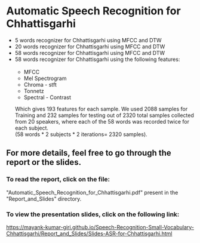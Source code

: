 # Automatic Speech Recognition for Chhattisgarhi
<ul>
  <li>5 words recognizer for Chhattisgarhi using MFCC and DTW</li>
  <li>20 words recognizer for Chhattisgarhi using MFCC and DTW</li>
  <li>58 words recognizer for Chhattisgarhi using MFCC and DTW</li>
  <li>58 words recognizer for Chhattisgarhi using the following features:
    <br>
    <br>
   <ul>
      <li>MFCC</li>
      <li>Mel Spectrogram</li>
      <li>Chroma - stft</li>
      <li>Tonnetz</li>
      <li>Spectral - Contrast</li>
   </ul>
    
   Which gives 193 features for each sample. We used 2088 samples for Training and 232 samples for testing out of 2320 total samples        collected from 20 speakers, where each of the 58 words was recorded twice for each subject.<br>
   (58 words * 2 subjects * 2 iterations= 2320 samples).
</li>
</ul>

## For more details, feel free to go through the report or the slides.
### To read the report, click on the file:<br>
"Automatic_Speech_Recognition_for_Chhattisgarhi.pdf"
present in the "Report_and_Slides" directory.

### To view the presentation slides, click on the following link: <br>
https://mayank-kumar-giri.github.io/Speech-Recognition-Small-Vocabulary-Chhattisgarhi/Report_and_Slides/Slides-ASR-for-Chhattisgarhi.html

